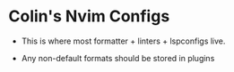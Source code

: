 # Colin's Nvim Configs

*  This is where most formatter + linters + lspconfigs live.

* Any non-default formats should be stored in plugins
